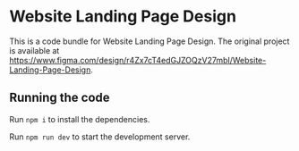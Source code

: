 
  # Website Landing Page Design

  This is a code bundle for Website Landing Page Design. The original project is available at https://www.figma.com/design/r4Zx7cT4edGJZOQzV27mbI/Website-Landing-Page-Design.

  ## Running the code

  Run `npm i` to install the dependencies.

  Run `npm run dev` to start the development server.
  